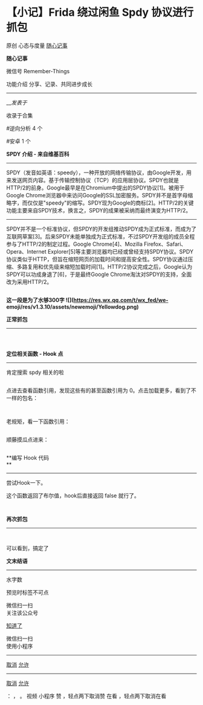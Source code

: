 #  【小记】Frida 绕过闲鱼 Spdy 协议进行抓包

原创 心态与度量 [ 随心记事 ](javascript:void\(0\);)

**随心记事** ![]()

微信号 Remember-Things

功能介绍 分享、记录、共同进步成长

____

___发表于_

收录于合集

#逆向分析 4 个

#安卓 1 个

**SPDY 介绍 - 来自维基百科**

* * *

  

SPDY（发音如英语：speedy），一种开放的网络传输协议，由Google开发，用来发送网页内容。基于传输控制协议（TCP）的应用层协议。SPDY也就是HTTP/2的前身。Google最早是在Chromium中提出的SPDY协议[1]。被用于Google
Chrome浏览器中来访问Google的SSL加密服务。SPDY并不是首字母缩略字，而仅仅是"speedy"的缩写。SPDY现为Google的商标[2]。HTTP/2的关键功能主要来自SPDY技术，换言之，SPDY的成果被采纳而最终演变为HTTP/2。
****

SPDY并不是一个标准协议，但SPDY的开发组推动SPDY成为正式标准，而成为了互联网草案[3]。后来SPDY未能单独成为正式标准，不过SPDY开发组的成员全程参与了HTTP/2的制定过程。Google
Chrome[4]、Mozilla Firefox、Safari、Opera、Internet
Explorer[5]等主要浏览器均已经或曾经支持SPDY协议。SPDY协议类似于HTTP，但旨在缩短网页的加载时间和提高安全性。SPDY协议通过压缩、多路复用和优先级来缩短加载时间[1]。HTTP/2协议完成之后，Google认为SPDY可以功成身退了[6]，于是最终Google
Chrome淘汰对SPDY的支持，全面改为采用HTTP/2。  

![]()

 **这一段是为了水够300字  ![](https://res.wx.qq.com/t/wx_fed/we-
emoji/res/v1.3.10/assets/newemoji/Yellowdog.png)**  

 **正常抓包**  

* * *

  

![]()

![]()

  

![]()

  

 **定位相关函数 - Hook 点**

* * *

  

肯定搜索 spdy 相关的啦

![]()

点进去查看函数引用，发现这些有的甚至函数引用为 0。点击加载更多，看到了不一样的包名：  

![]()

![]()

老规矩，看一下函数引用：

![]()

顺藤摸瓜点进来：

![]()

 **编写 Hook  代码  
**

* * *

  

尝试Hook一下。

这个函数返回了布尔值，hook后直接返回 false 就行了。  

![]()

![]()

  

 **再次抓包**

* * *

  


![]()

![]()

可以看到，搞定了

 **文末结语**

* * *

  

水字数  

预览时标签不可点

微信扫一扫  
关注该公众号

[知道了](javascript:;)

微信扫一扫  
使用小程序

****

[取消](javascript:void\(0\);) [允许](javascript:void\(0\);)

****

[取消](javascript:void\(0\);) [允许](javascript:void\(0\);)

： ， 。   视频 小程序 赞 ，轻点两下取消赞 在看 ，轻点两下取消在看

